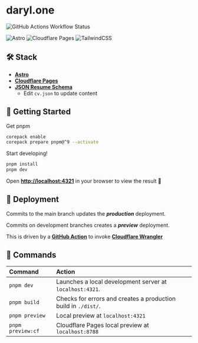 # daryl.one

![GitHub Actions Workflow Status](https://img.shields.io/github/actions/workflow/status/azureguard/daryl.one/pages-deployment.yaml?branch=main&logo=githubactions)

![Astro](https://img.shields.io/badge/Astro-BC52EE?logo=astro&logoColor=fff&style=flat)
![Cloudflare Pages](https://img.shields.io/badge/Cloudflare%20Pages-000000?logo=cloudflarepages)
![TailwindCSS](https://img.shields.io/badge/tailwindcss-0F172A?&logo=tailwindcss)

## 🛠️ Stack

- [**Astro**](https://astro.build/)
- [**Cloudflare Pages**](https://pages.cloudflare.com/)
- [**JSON Resume Schema**](https://jsonresume.org/schema/)
  - Edit `cv.json` to update content

## 📜 Getting Started

Get pnpm

```bash
corepack enable
corepack prepare pnpm@^9 --activate
```

Start developing!

```bash
pnpm install
pnpm dev
```

Open [**http://localhost:4321**](http://localhost:4321/) in your browser to view the result 🚀

## 🚀 Deployment

Commits to the main branch updates the **_production_** deployment.

Commits on development branches creates a **_preview_** deployment.

This is driven by a [**GitHub Action**](.github/workflows/pages-deployment.yaml) to invoke [**Cloudflare Wrangler**](https://github.com/cloudflare/wrangler-action)

## 🧞 Commands

| Command           | Action                                                         |
| :---------------- | :------------------------------------------------------------- |
| `pnpm dev`        | Launches a local development server at `localhost:4321`.       |
| `pnpm build`      | Checks for errors and creates a production build in `./dist/`. |
| `pnpm preview`    | Local preview at `localhost:4321`                              |
| `pnpm preview:cf` | Cloudflare Pages local preview at `localhost:8788`             |
